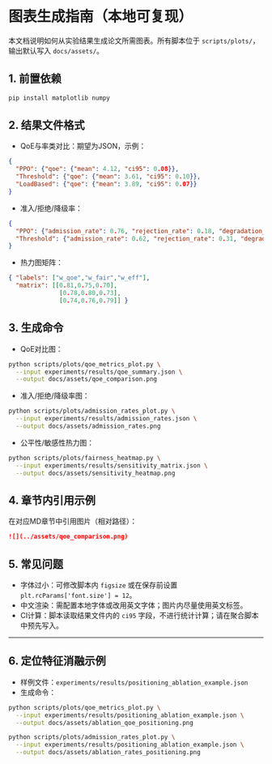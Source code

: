 # 图表生成指南（本地可复现）

本文档说明如何从实验结果生成论文所需图表。所有脚本位于 `scripts/plots/`，输出默认写入 `docs/assets/`。

## 1. 前置依赖

```bash
pip install matplotlib numpy
```

## 2. 结果文件格式

- QoE与率类对比：期望为JSON，示例：
```json
{
  "PPO": {"qoe": {"mean": 4.12, "ci95": 0.08}},
  "Threshold": {"qoe": {"mean": 3.61, "ci95": 0.10}},
  "LoadBased": {"qoe": {"mean": 3.89, "ci95": 0.07}}
}
```
- 准入/拒绝/降级率：
```json
{
  "PPO": {"admission_rate": 0.76, "rejection_rate": 0.18, "degradation_rate": 0.06},
  "Threshold": {"admission_rate": 0.62, "rejection_rate": 0.31, "degradation_rate": 0.07}
}
```
- 热力图矩阵：
```json
{ "labels": ["w_qoe","w_fair","w_eff"],
  "matrix": [[0.81,0.75,0.70],
              [0.78,0.80,0.73],
              [0.74,0.76,0.79]] }
```

## 3. 生成命令

- QoE对比图：
```bash
python scripts/plots/qoe_metrics_plot.py \
  --input experiments/results/qoe_summary.json \
  --output docs/assets/qoe_comparison.png
```

- 准入/拒绝/降级率图：
```bash
python scripts/plots/admission_rates_plot.py \
  --input experiments/results/admission_rates.json \
  --output docs/assets/admission_rates.png
```

- 公平性/敏感性热力图：
```bash
python scripts/plots/fairness_heatmap.py \
  --input experiments/results/sensitivity_matrix.json \
  --output docs/assets/sensitivity_heatmap.png
```

## 4. 章节内引用示例

在对应MD章节中引用图片（相对路径）：

```markdown
![](../assets/qoe_comparison.png)
```

## 5. 常见问题

- 字体过小：可修改脚本内 `figsize` 或在保存前设置 `plt.rcParams['font.size'] = 12`。
- 中文渲染：需配置本地字体或改用英文字体；图片内尽量使用英文标签。
- CI计算：脚本读取结果文件内的 `ci95` 字段，不进行统计计算；请在聚合脚本中预先写入。

---

## 6. 定位特征消融示例

- 样例文件：`experiments/results/positioning_ablation_example.json`
- 生成命令：
```bash
python scripts/plots/qoe_metrics_plot.py \
  --input experiments/results/positioning_ablation_example.json \
  --output docs/assets/ablation_qoe_positioning.png

python scripts/plots/admission_rates_plot.py \
  --input experiments/results/positioning_ablation_example.json \
  --output docs/assets/ablation_rates_positioning.png
```
